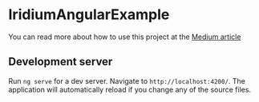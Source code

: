 # IridiumAngularExample

You can read more about how to use this project at the [Medium article](https://medium.com/@josh_30942/streamlined-security-for-angular-applications-a-guide-to-implementing-iridium-30a62553f755)

## Development server

Run `ng serve` for a dev server. Navigate to `http://localhost:4200/`. The application will automatically reload if you change any of the source files.

